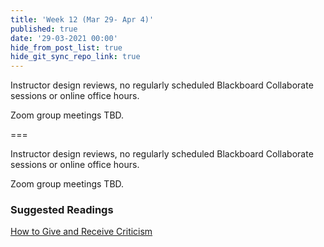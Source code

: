 ```yaml
---
title: 'Week 12 (Mar 29- Apr 4)'
published: true
date: '29-03-2021 00:00'
hide_from_post_list: true
hide_git_sync_repo_link: true
---
```


Instructor design reviews, no regularly scheduled Blackboard Collaborate sessions or online office hours.

Zoom group meetings TBD.

===

Instructor design reviews, no regularly scheduled Blackboard Collaborate sessions or online office hours.

Zoom group meetings TBD.

### Suggested Readings  
[How to Give and Receive Criticism](http://scottberkun.com/essays/35-how-to-give-and-receive-criticism/)  

